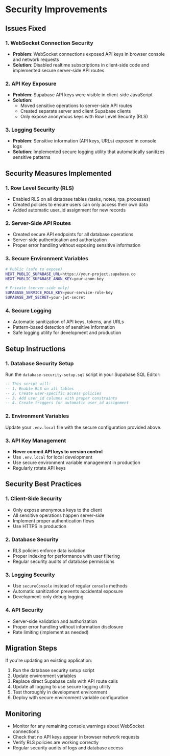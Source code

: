 # Security Improvements

## Issues Fixed

### 1. WebSocket Connection Security
- **Problem**: WebSocket connections exposed API keys in browser console and network requests
- **Solution**: Disabled realtime subscriptions in client-side code and implemented secure server-side API routes

### 2. API Key Exposure
- **Problem**: Supabase API keys were visible in client-side JavaScript
- **Solution**: 
  - Moved sensitive operations to server-side API routes
  - Created separate server and client Supabase clients
  - Only expose anonymous keys with Row Level Security (RLS)

### 3. Logging Security
- **Problem**: Sensitive information (API keys, URLs) exposed in console logs
- **Solution**: Implemented secure logging utility that automatically sanitizes sensitive patterns

## Security Measures Implemented

### 1. Row Level Security (RLS)
- Enabled RLS on all database tables (tasks, notes, rpa_processes)
- Created policies to ensure users can only access their own data
- Added automatic user_id assignment for new records

### 2. Server-Side API Routes
- Created secure API endpoints for all database operations
- Server-side authentication and authorization
- Proper error handling without exposing sensitive information

### 3. Secure Environment Variables
```bash
# Public (safe to expose)
NEXT_PUBLIC_SUPABASE_URL=https://your-project.supabase.co
NEXT_PUBLIC_SUPABASE_ANON_KEY=your-anon-key

# Private (server-side only)
SUPABASE_SERVICE_ROLE_KEY=your-service-role-key
SUPABASE_JWT_SECRET=your-jwt-secret
```

### 4. Secure Logging
- Automatic sanitization of API keys, tokens, and URLs
- Pattern-based detection of sensitive information
- Safe logging utility for development and production

## Setup Instructions

### 1. Database Security Setup
Run the `database-security-setup.sql` script in your Supabase SQL Editor:

```sql
-- This script will:
-- 1. Enable RLS on all tables
-- 2. Create user-specific access policies
-- 3. Add user_id columns with proper constraints
-- 4. Create triggers for automatic user_id assignment
```

### 2. Environment Variables
Update your `.env.local` file with the secure configuration provided above.

### 3. API Key Management
- **Never commit API keys to version control**
- Use `.env.local` for local development
- Use secure environment variable management in production
- Regularly rotate API keys

## Security Best Practices

### 1. Client-Side Security
- Only expose anonymous keys to the client
- All sensitive operations happen server-side
- Implement proper authentication flows
- Use HTTPS in production

### 2. Database Security
- RLS policies enforce data isolation
- Proper indexing for performance with user filtering
- Regular security audits of database permissions

### 3. Logging Security
- Use `secureConsole` instead of regular `console` methods
- Automatic sanitization prevents accidental exposure
- Development-only debug logging

### 4. API Security
- Server-side validation and authorization
- Proper error handling without information disclosure
- Rate limiting (implement as needed)

## Migration Steps

If you're updating an existing application:

1. Run the database security setup script
2. Update environment variables
3. Replace direct Supabase calls with API route calls
4. Update all logging to use secure logging utility
5. Test thoroughly in development environment
6. Deploy with secure environment variable configuration

## Monitoring

- Monitor for any remaining console warnings about WebSocket connections
- Check that no API keys appear in browser network requests
- Verify RLS policies are working correctly
- Regular security audits of logs and database access